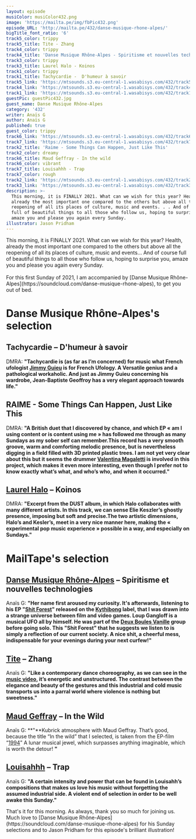 ```yaml
---
layout: episode
musiColor: musiColor432.png
image: 'https://mailta.pe/img/fbPic432.png'
episode_URL: 'http://mailta.pe/432/danse-musique-rhone-alpes/'
bigTitle_font_ratio: '6'
track5_color: trippy
track5_title: Tite - Zhang
track4_color: trippy
track4_title: 'Danse Musique Rhône-Alpes - Spiritisme et nouvelles technologies '
track3_color: trippy
track3_title: Laurel Halo - Koinos
track1_color: trippy
track1_title: Tachycardie -  D'humeur à savoir
track5_link: 'https://mtsounds.s3.eu-central-1.wasabisys.com/432/track5.mp3'
track4_link: 'https://mtsounds.s3.eu-central-1.wasabisys.com/432/track4.mp3'
track1_link: 'https://mtsounds.s3.eu-central-1.wasabisys.com/432/track1.mp3'
guestPic: guestPic432.jpg
guest_name: Danse Musique Rhône-Alpes
category: '432'
writer: Anaïs G
author: Anaïs G
published: true
guest_color: trippy
track6_link: 'https://mtsounds.s3.eu-central-1.wasabisys.com/432/track6.mp3'
track7_link: 'https://mtsounds.s3.eu-central-1.wasabisys.com/432/track7.mp3'
track2_title: 'Raime - Some Things Can Happen, Just Like This'
track2_color: dreamy
track6_title: Maud Geffray - In the wild
track6_color: vibrant
track7_title: Louisahhh - Trap
track7_color: rough
track2_link: 'https://mtsounds.s3.eu-central-1.wasabisys.com/432/track2.mp3'
track3_link: 'https://mtsounds.s3.eu-central-1.wasabisys.com/432/track3.mp3'
description: >-
  This morning, it is FINALLY 2021. What can we wish for this year? Health,
  already the most important one compared to the others but above all the
  reopening of all its places of culture, music and events. . . And of course
  full of beautiful things to all those who follow us, hoping to surprise you,
  amaze you and please you again every Sunday.
illustrator: Jason Pridham
---
```


<p id="introduction">This morning, it is FINALLY 2021. What can we wish for this year? Health, already the most important one compared to the others but above all the reopening of all its places of culture, music and events... And of course full of beautiful things to all those who follow us, hoping to surprise you, amaze you and please you again every Sunday.
<br><br>
For this first Sunday of 2021, I am accompanied by [Danse Musique Rhône-Alpes](https://soundcloud.com/danse-musique-rhone-alpes), to get you out of bed.
</p>


# Danse Musique Rhône-Alpes's selection

## Tachycardie – D'humeur à savoir
DMRA: **"**Tachycardie is (as far as I’m concerned) for music what French ufologist [Jimmy Guieu](https://fr.wikipedia.org/wiki/Jimmy_Guieu) is for French Ufology. A Versatile genius and a pathological workaholic. And just as Jimmy Guieu concerning his wardrobe, Jean-Baptiste Geoffroy has a very elegant approach towards life.**"**

## RAIME - Some Things Can Happen, Just Like This
DMRA: **"**A British duet that I discovered by chance, and which EP « am I using content or is content using me » has followed me through as many Sundays as my sober self can remember.This record has a very smooth groove, warm and comforting melodic presence, but is nevertheless digging in a field filled with 3D printed plastic trees. I am not yet very clear about this but it seems the drummer [Valentina Magaletti](https://valentinamagaletti.com/) is involved in this project, which makes it even more interesting, even though I prefer not to know exactly what’s what, and who’s who, and when it occurred.**"**

## [Laurel Halo](https://soundcloud.com/laurelhalo) – Koinos
DMRA: **"**Excerpt from the DUST album, in which Halo collaborates with many different artists. In this track, we can sense Elie Keszler’s ghostly presence, imposing but soft and precise.The two artistic dimensions, Halo’s and Kesler’s, meet in a very nice manner here, making the « experimental pop music experience » possible in a way, and especially on Sundays.**"**


# MailTape's selection

## [Danse Musique Rhône-Alpes](https://www.kythibong.org/en/bands/dmra.php) – Spiritisme et nouvelles technologies
Anaïs G: **"**Her name first aroused my curiosity. It's afterwards, listening to his EP "[Shit Forest](https://kythibong.bandcamp.com/album/shit-forest)" released on the [Kythibong](https://www.kythibong.org/) label, that I was drawn into a strange universe between film and video games. Loup Gangloff is a musical UFO all by himself. He was part of the [Deux Boules Vanille](http://2boulesvanille.com/) group before going solo. This "Shit Forest" that he suggests we listen to is simply a reflection of our current society. A nice shit, a cheerful mess, indispensable for your evenings during your next curfew!**"**

## [Tite](https://www.facebook.com/djtite1) – Zhang
Anaïs G: **"**Like a contemporary dance choreography, as we can see in the [music video](https://www.youtube.com/watch?v=Bt0kyb7LSFU), it’s energetic and unstructured. The contrast between the elegance and beauty of the gestures and this industrial and cold music transports us into a parral world where violence is nothing but sweetness.**"**

## [Maud Geffray](https://soundcloud.com/maudgeffray) – In the Wild 
Anaïs G: **"**Kubrick atmosphere with Maud Geffray. That’s good, because the title “In the wild” that I selected, is taken from the EP-film “[1994](https://soundcloud.com/pan-european-recording/sets/maud-geffray-1994)” A lunar musical jewel, which surpasses anything imaginable, which is worth the detour! **"**

## [Louisahhh](https://soundcloud.com/louisahhh) – Trap
Anaïs G: **"**A certain intensity and power that can be found in Louisahh’s compositions that makes us love his music without forgetting the assumed industrial side. A violent end of selection in order to be well awake this Sunday.**"**


<p id="outroduction">That's it for this morning. As always, thank you so much for joining us. Much love to [Danse Musique Rhône-Alpes](https://soundcloud.com/danse-musique-rhone-alpes) for his Sunday selections and to Jason Pridham for this episode's brilliant illustration!</p>
